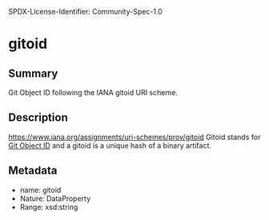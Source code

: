 SPDX-License-Identifier: Community-Spec-1.0

# gitoid

## Summary

Git Object ID following the IANA gitoid URI scheme.

## Description

https://www.iana.org/assignments/uri-schemes/prov/gitoid Gitoid stands for [Git Object ID](https://git-scm.com/book/en/v2/Git-Internals-Git-Objects) and a gitoid is a unique hash of a binary artifact. 

## Metadata

- name: gitoid
- Nature: DataProperty
- Range: xsd:string
